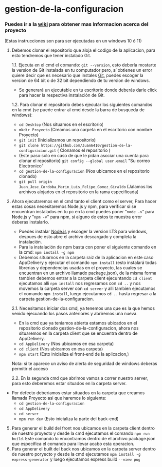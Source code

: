 # gestion-de-la-configuracion

### Puedes ir a la [wiki](https://github.com/Juan6410/gestion-de-la-configuracion/wiki) para obtener mas Informacion acerca del proyecto
(Estas instrucciones son para ser ejecutadas en un windows 10 ó 11)

   
1. Debemos clonar el repositorio que aloja el codigo de la aplicacion, para esto tendremos que tener instalado Git.
   
   1.1. Ejecuta en el cmd el comando: `git --version`, esto debería mostarte la version de Git instalada en tu computador pero, sí
       obtienes un error quiere decir que es necesario que instales [Git](https://git-scm.com/download/win), puedes escoger la version de 64 bit o de 32 bit dependiendo de tu version de windows.
   
    - Se generará un ejecutable en tu escritorio donde deberás darle click
   para hacer la respectiva instalación de Git.
   
   1.2. Para clonar el repositorio debes ejecutar los siguientes comandos en la cmd (se puede entrar al cmd desde la barra de busqueda de windows):
   - `cd Desktop`      (Nos situamos en el escritorio)
   - `mkdir Proyecto`  (Creamos una carpeta en el escritorio con nombre Proyecto)       
   - `git init`        (Inicializamos un repositorio)
   - `git clone https://github.com/Juan6410/gestion-de-la-configuracion.git`  ( Clonamos el repositorio )
   -  (Este paso solo en caso de que le pidan asociar una cuenta para clonar el repositorio)   `git config --global user.email` "Su correo Electronico" 
   - `cd gestion-de-la-configuracion`  (Nos ubicamos en el repositorio clonado)
   - `git pull origin Juan_Jose_Cordoba_Marin_Luis_Felipe_Gomez_Giraldo` (Jalamos los archivos alojados en el repositorio en la rama especificada)
   
3. Ahora ejecutaremos en el cmd tanto el client como el server, Para hacer estas cosas necesitaremos Node.js y npm, para verificar si se encuentran instalados en tu pc en la cmd puedes poner
   "`node -v`" para Node.js y "`npm -v`" para npm, si alguno de estos te muestra error deberas instalarlo.

   - Puedes instalar [Node.js](https://nodejs.org/en/download) y escoger la version LTS para windows, despues de esto abre el archivo descargado y completa la instalación.
   - Para la instalación de npm basta con poner el siguiente comando en la cmd: `npm install -g npm`
   - Debemos situarnos en la carpeta raiz de la aplicacion en este caso AppDelivery y ejecutar el comando `npm install` (esto instalará todas librerias y dependencias usadas en el proyecto, las cuales se encuentran en un          archivo llamado package.json), de la misma forma tambien debemos entrar a la carpeta client ejecuntando `cd client` ejecutamos alli `npm install` nos regresamos con `cd ..` y nos movemos la carpeta server con `cd server` y alli tambien ejecutamos el comando `npm install`, luego ejecutamos `cd ..` hasta regresar a la carpeta gestion-de-la-configuracion.
   
    2.1.  Necesitamos iniciar dos cmd, ya tenemos una que es la que hemos venido ejecuando los pasos anteriores y abriremos una nueva.
   - En la cmd que ya teniamos abierta estamos ubicados en el repositorio clonado gestion-de-la-configuracion, ahora nos situaremos en la carpeta client que se encuentra dentro de AppDelivery.
   - `cd AppDelivery` (Nos ubicamos en esa carpeta)
   - `cd client` (Nos ubicamos en esa carpeta)
   - `npm start` (Esto inicializa el front-end de la aplicacion,)
     
   Nota: si te aparece un aviso de alerta de seguridad de windows deberas permitir el acceso


    2.2. En la segunda cmd que abrimos vamos a correr nuestro server, para esto deberemos estar situados en la carpeta server.
- Por defecto deberiamos estar situados en la carpeta que creamos llamada Proyecto asi que haremos lo siguiente:
  - `cd gestion-de-la-configuracion`
   - `cd AppDelivery`
   - `cd server`
   - `npm run dev` (Esto inicializa la parte del back-end)

5. Para generar el build del front nos ubicamos en la carpeta client dentro de nuestro proyecto y desde la cmd ejecutamos el comando `npm run build`. Este comando lo encontramos dentro de el archivo package.json que especifica el comando para llevar acabo esta operacion.
6. Para generar el built del back nos ubicamos en la carpeta server dentro de nuestro poryecto y desde la cmd ejecutamos  `npm install -g express-generator` y luego  ejecutamos   express build `--view pug`

